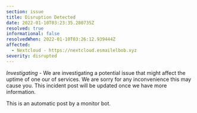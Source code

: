 ```yaml
---
section: issue
title: Disruption Detected
date: 2022-01-10T03:23:35.280735Z
resolved: true
informational: false
resolvedWhen: 2022-01-10T03:26:12.939444Z
affected:
  - Nextcloud - https://nextcloud.esmailelbob.xyz
severity: disrupted
---
```

*Investigating* - We are investigating a potential issue that might affect the uptime of one our of services. We are sorry for any inconvenience this may cause you. This incident post will be updated once we have more information.

This is an automatic post by a monitor bot.
        